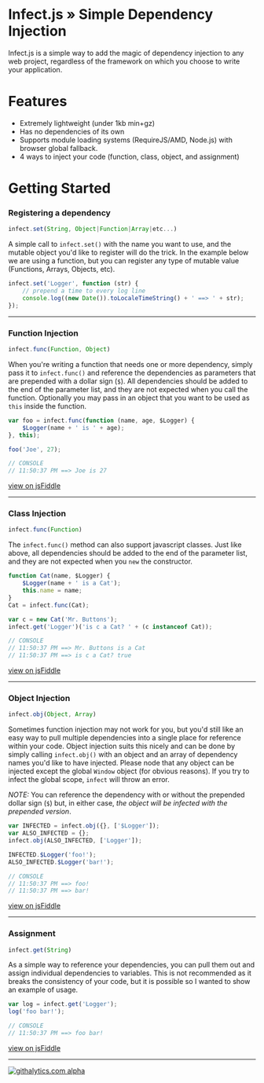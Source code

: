 # Infect.js &raquo; Simple Dependency Injection

Infect.js is a simple way to add the magic of dependency injection to any web project, regardless of the framework on which you choose to write your application.

# Features
 - Extremely lightweight (under 1kb min+gz)
 - Has no dependencies of its own
 - Supports module loading systems (RequireJS/AMD, Node.js) with browser global fallback.
 - 4 ways to inject your code (function, class, object, and assignment)

# Getting Started
### Registering a dependency
```javascript
infect.set(String, Object|Function|Array|etc...)
```

A simple call to `infect.set()` with the name you want to use, and the mutable object you'd like to register will do the trick. In the example below we are using a function, but you can register any type of mutable value (Functions, Arrays, Objects, etc).

```javascript
infect.set('Logger', function (str) {
	// prepend a time to every log line
	console.log((new Date()).toLocaleTimeString() + ' ==> ' + str);
});
```

---
### Function Injection
```javascript
infect.func(Function, Object)
```

When you're writing a function that needs one or more dependency, simply pass it to `infect.func()` and reference the dependencies as parameters that are prepended with a dollar sign (`$`). All dependencies should be added to the end of the parameter list, and they are not expected when you call the function. Optionally you may pass in an object that you want to be used as `this` inside the function.

```javascript
var foo = infect.func(function (name, age, $Logger) {
	$Logger(name + ' is ' + age);
}, this);

foo('Joe', 27);

// CONSOLE
// 11:50:37 PM ==> Joe is 27
```
[view on jsFiddle](http://bit.ly/1e1jOt7)

---
### Class Injection
```javascript
infect.func(Function)
```

The `infect.func()` method can also support javascript classes. Just like above, all dependencies should be added to the end of the parameter list, and they are not expected when you `new` the constructor.

```javascript
function Cat(name, $Logger) {
	$Logger(name + ' is a Cat');
	this.name = name;
}
Cat = infect.func(Cat);

var c = new Cat('Mr. Buttons');
infect.get('Logger')('is c a Cat? ' + (c instanceof Cat));

// CONSOLE
// 11:50:37 PM ==> Mr. Buttons is a Cat
// 11:50:37 PM ==> is c a Cat? true
```
[view on jsFiddle](http://bit.ly/1bzE96F)

---
### Object Injection
```javascript
infect.obj(Object, Array)
```

Sometimes function injection may not work for you, but you'd still like an easy way to pull multiple dependencies into a single place for reference within your code. Object injection suits this nicely and can be done by simply calling `infect.obj()` with an object and an array of dependency names you'd like to have injected. Please node that any object can be injected except the global `Window` object (for obvious reasons). If you try to infect the global scope, `infect` will throw an error.

*NOTE:* You can reference the dependency with or without the prepended dollar sign (`$`) but, in either case, *the object will be infected with the prepended version*.

```javascript
var INFECTED = infect.obj({}, ['$Logger']);
var ALSO_INFECTED = {};
infect.obj(ALSO_INFECTED, ['Logger']);

INFECTED.$Logger('foo!');
ALSO_INFECTED.$Logger('bar!');

// CONSOLE
// 11:50:37 PM ==> foo!
// 11:50:37 PM ==> bar!
```
[view on jsFiddle](http://bit.ly/1hCYgYX)

---
### Assignment
```javascript
infect.get(String)
```

As a simple way to reference your dependencies, you can pull them out and assign individual dependencies to variables. This is not recommended as it breaks the consistency of your code, but it is possible so I wanted to show an example of usage.

```javascript
var log = infect.get('Logger');
log('foo bar!');

// CONSOLE
// 11:50:37 PM ==> foo bar!
```
[view on jsFiddle](http://bit.ly/1bmABTE)

---
[![githalytics.com alpha](https://cruel-carlota.pagodabox.com/a1013eea091e2a1284cc42d17830b6b4 "githalytics.com")](http://githalytics.com/amwmedia/infect.js)